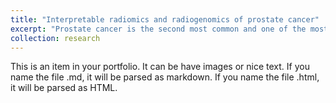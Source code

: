 ```yaml
---
title: "Interpretable radiomics and radiogenomics of prostate cancer"
excerpt: "Prostate cancer is the second most common and one of the most lethal forms of cancer in western men. Timely and accurate diagnosis is crucial. Multiparametric MRI is currently the recommended imaging modality for prostate cancer. However, it is not sufficiently accurate to replace systematic biopsies. In this line of research, we combine model-driven approaches for feature extraction with data-driven appraoches for optimal classification, with the goal of improving prostate cancer diagnostics. <br/><img src='/images/mri_cover.jpg'  width="300" align="right">"
collection: research
---
```


This is an item in your portfolio. It can be have images or nice text. If you name the file .md, it will be parsed as markdown. If you name the file .html, it will be parsed as HTML.

<!-- ![description image](/images/name_image.ext "Optional title"){: .align-right width="300px"} -->

